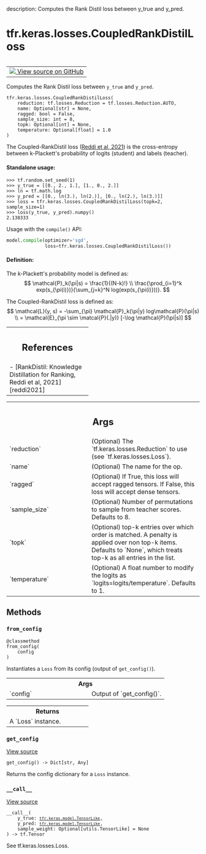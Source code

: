 description: Computes the Rank Distil loss between y_true and y_pred.

<div itemscope itemtype="http://developers.google.com/ReferenceObject">
<meta itemprop="name" content="tfr.keras.losses.CoupledRankDistilLoss" />
<meta itemprop="path" content="Stable" />
<meta itemprop="property" content="__call__"/>
<meta itemprop="property" content="__init__"/>
<meta itemprop="property" content="from_config"/>
<meta itemprop="property" content="get_config"/>
</div>

# tfr.keras.losses.CoupledRankDistilLoss

<!-- Insert buttons and diff -->

<table class="tfo-notebook-buttons tfo-api nocontent" align="left">
<td>
  <a target="_blank" href="https://github.com/tensorflow/ranking/tree/master/tensorflow_ranking/python/keras/losses.py#L1531-L1620">
    <img src="https://www.tensorflow.org/images/GitHub-Mark-32px.png" />
    View source on GitHub
  </a>
</td>
</table>

Computes the Rank Distil loss between `y_true` and `y_pred`.

<pre class="devsite-click-to-copy prettyprint lang-py tfo-signature-link">
<code>tfr.keras.losses.CoupledRankDistilLoss(
    reduction: tf.losses.Reduction = tf.losses.Reduction.AUTO,
    name: Optional[str] = None,
    ragged: bool = False,
    sample_size: int = 8,
    topk: Optional[int] = None,
    temperature: Optional[float] = 1.0
)
</code></pre>

<!-- Placeholder for "Used in" -->

The Coupled-RankDistil loss ([Reddi et al, 2021][reddi2021]) is the
cross-entropy between k-Plackett's probability of logits (student) and labels
(teacher).

#### Standalone usage:

```
>>> tf.random.set_seed(1)
>>> y_true = [[0., 2., 1.], [1., 0., 2.]]
>>> ln = tf.math.log
>>> y_pred = [[0., ln(3.), ln(2.)], [0., ln(2.), ln(3.)]]
>>> loss = tfr.keras.losses.CoupledRankDistilLoss(topk=2, sample_size=1)
>>> loss(y_true, y_pred).numpy()
2.138333
```

Usage with the `compile()` API:

```python
model.compile(optimizer='sgd',
              loss=tfr.keras.losses.CoupledRankDistilLoss())
```

#### Definition:

The k-Plackett's probability model is defined as: $$ \mathcal{P}_k(\pi|s) =
\frac{1}{(N-k)!} \\ \frac{\prod_{i=1}^k exp(s_{\pi(i)})}{\sum_{j=k}^N
log(exp(s_{\pi(i)}))}. $$

The Coupled-RankDistil loss is defined as: $$ \mathcal{L}(y, s) = -\sum_{\pi}
\mathcal{P}_k(\pi|y) log\mathcal{P}(\pi|s) \\ = \mathcal{E}_{\pi \sim
\matcal{P}(.|y)} [-\log \mathcal{P}(\pi|s)] $$

<!-- Tabular view -->

 <table class="responsive fixed orange">
<colgroup><col width="214px"><col></colgroup>
<tr><th colspan="2"><h2 class="add-link">References</h2></th></tr>
<tr class="alt">
<td colspan="2">
- [RankDistil: Knowledge Distillation for Ranking, Reddi et al, 2021][reddi2021]
</td>
</tr>

</table>

[reddi2021]: https://research.google/pubs/pub50695/

<!-- Tabular view -->
 <table class="responsive fixed orange">
<colgroup><col width="214px"><col></colgroup>
<tr><th colspan="2"><h2 class="add-link">Args</h2></th></tr>

<tr>
<td>
`reduction`<a id="reduction"></a>
</td>
<td>
(Optional) The `tf.keras.losses.Reduction` to use (see
`tf.keras.losses.Loss`).
</td>
</tr><tr>
<td>
`name`<a id="name"></a>
</td>
<td>
(Optional) The name for the op.
</td>
</tr><tr>
<td>
`ragged`<a id="ragged"></a>
</td>
<td>
(Optional) If True, this loss will accept ragged tensors. If
False, this loss will accept dense tensors.
</td>
</tr><tr>
<td>
`sample_size`<a id="sample_size"></a>
</td>
<td>
(Optional) Number of permutations to sample from teacher
scores. Defaults to 8.
</td>
</tr><tr>
<td>
`topk`<a id="topk"></a>
</td>
<td>
(Optional) top-k entries over which order is matched. A penalty is
applied over non top-k items. Defaults to `None`, which treats top-k as
all entries in the list.
</td>
</tr><tr>
<td>
`temperature`<a id="temperature"></a>
</td>
<td>
(Optional) A float number to modify the logits as
`logits=logits/temperature`. Defaults to 1.
</td>
</tr>
</table>

## Methods

<h3 id="from_config"><code>from_config</code></h3>

<pre class="devsite-click-to-copy prettyprint lang-py tfo-signature-link">
<code>@classmethod</code>
<code>from_config(
    config
)
</code></pre>

Instantiates a `Loss` from its config (output of `get_config()`).

<!-- Tabular view -->
 <table class="responsive fixed orange">
<colgroup><col width="214px"><col></colgroup>
<tr><th colspan="2">Args</th></tr>

<tr>
<td>
`config`
</td>
<td>
Output of `get_config()`.
</td>
</tr>
</table>

<!-- Tabular view -->
 <table class="responsive fixed orange">
<colgroup><col width="214px"><col></colgroup>
<tr><th colspan="2">Returns</th></tr>
<tr class="alt">
<td colspan="2">
A `Loss` instance.
</td>
</tr>

</table>

<h3 id="get_config"><code>get_config</code></h3>

<a target="_blank" class="external" href="https://github.com/tensorflow/ranking/tree/master/tensorflow_ranking/python/keras/losses.py#L1613-L1620">View
source</a>

<pre class="devsite-click-to-copy prettyprint lang-py tfo-signature-link">
<code>get_config() -> Dict[str, Any]
</code></pre>

Returns the config dictionary for a `Loss` instance.

<h3 id="__call__"><code>__call__</code></h3>

<a target="_blank" class="external" href="https://github.com/tensorflow/ranking/tree/master/tensorflow_ranking/python/keras/losses.py#L248-L256">View
source</a>

<pre class="devsite-click-to-copy prettyprint lang-py tfo-signature-link">
<code>__call__(
    y_true: <a href="../../../tfr/keras/model/TensorLike.md"><code>tfr.keras.model.TensorLike</code></a>,
    y_pred: <a href="../../../tfr/keras/model/TensorLike.md"><code>tfr.keras.model.TensorLike</code></a>,
    sample_weight: Optional[utils.TensorLike] = None
) -> tf.Tensor
</code></pre>

See tf.keras.losses.Loss.
